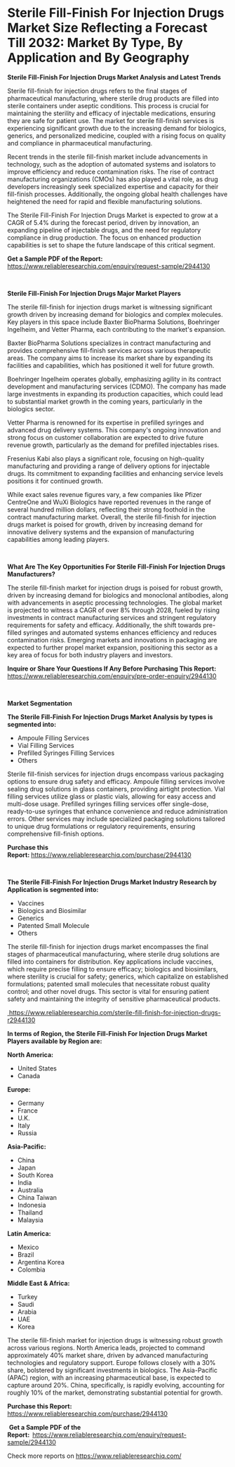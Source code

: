<p><h1>Sterile Fill-Finish For Injection Drugs Market Size Reflecting a Forecast Till 2032: Market By Type, By Application and By Geography</h1></p><p><strong>Sterile Fill-Finish For Injection Drugs Market Analysis and Latest Trends</strong></p>
<p><p>Sterile fill-finish for injection drugs refers to the final stages of pharmaceutical manufacturing, where sterile drug products are filled into sterile containers under aseptic conditions. This process is crucial for maintaining the sterility and efficacy of injectable medications, ensuring they are safe for patient use. The market for sterile fill-finish services is experiencing significant growth due to the increasing demand for biologics, generics, and personalized medicine, coupled with a rising focus on quality and compliance in pharmaceutical manufacturing.</p><p>Recent trends in the sterile fill-finish market include advancements in technology, such as the adoption of automated systems and isolators to improve efficiency and reduce contamination risks. The rise of contract manufacturing organizations (CMOs) has also played a vital role, as drug developers increasingly seek specialized expertise and capacity for their fill-finish processes. Additionally, the ongoing global health challenges have heightened the need for rapid and flexible manufacturing solutions.</p><p>The Sterile Fill-Finish For Injection Drugs Market is expected to grow at a CAGR of 5.4% during the forecast period, driven by innovation, an expanding pipeline of injectable drugs, and the need for regulatory compliance in drug production. The focus on enhanced production capabilities is set to shape the future landscape of this critical segment.</p></p>
<p><strong>Get a Sample PDF of the Report:&nbsp;</strong> <a href="https://www.reliableresearchiq.com/enquiry/request-sample/2944130?utm_campaign=3171&utm_medium=2&utm_source=Github&utm_content=ia&utm_term=15032025&utm_id=sterile-fill-finish-for-injection-drugs">https://www.reliableresearchiq.com/enquiry/request-sample/2944130</a></p>
<p>&nbsp;</p>
<p><strong>Sterile Fill-Finish For Injection Drugs Major Market Players</strong></p>
<p><p>The sterile fill-finish for injection drugs market is witnessing significant growth driven by increasing demand for biologics and complex molecules. Key players in this space include Baxter BioPharma Solutions, Boehringer Ingelheim, and Vetter Pharma, each contributing to the market's expansion.</p><p>Baxter BioPharma Solutions specializes in contract manufacturing and provides comprehensive fill-finish services across various therapeutic areas. The company aims to increase its market share by expanding its facilities and capabilities, which has positioned it well for future growth.</p><p>Boehringer Ingelheim operates globally, emphasizing agility in its contract development and manufacturing services (CDMO). The company has made large investments in expanding its production capacities, which could lead to substantial market growth in the coming years, particularly in the biologics sector.</p><p>Vetter Pharma is renowned for its expertise in prefilled syringes and advanced drug delivery systems. This company's ongoing innovation and strong focus on customer collaboration are expected to drive future revenue growth, particularly as the demand for prefilled injectables rises.</p><p>Fresenius Kabi also plays a significant role, focusing on high-quality manufacturing and providing a range of delivery options for injectable drugs. Its commitment to expanding facilities and enhancing service levels positions it for continued growth.</p><p>While exact sales revenue figures vary, a few companies like Pfizer CentreOne and WuXi Biologics have reported revenues in the range of several hundred million dollars, reflecting their strong foothold in the contract manufacturing market. Overall, the sterile fill-finish for injection drugs market is poised for growth, driven by increasing demand for innovative delivery systems and the expansion of manufacturing capabilities among leading players.</p></p>
<p>&nbsp;</p>
<p><strong>What Are The Key Opportunities For Sterile Fill-Finish For Injection Drugs Manufacturers?</strong></p>
<p><p>The sterile fill-finish market for injection drugs is poised for robust growth, driven by increasing demand for biologics and monoclonal antibodies, along with advancements in aseptic processing technologies. The global market is projected to witness a CAGR of over 8% through 2028, fueled by rising investments in contract manufacturing services and stringent regulatory requirements for safety and efficacy. Additionally, the shift towards pre-filled syringes and automated systems enhances efficiency and reduces contamination risks. Emerging markets and innovations in packaging are expected to further propel market expansion, positioning this sector as a key area of focus for both industry players and investors.</p></p>
<p><strong>Inquire or Share Your Questions If Any Before Purchasing This Report:</strong> <a href="https://www.reliableresearchiq.com/enquiry/pre-order-enquiry/2944130?utm_campaign=3171&utm_medium=2&utm_source=Github&utm_content=ia&utm_term=15032025&utm_id=sterile-fill-finish-for-injection-drugs">https://www.reliableresearchiq.com/enquiry/pre-order-enquiry/2944130</a></p>
<p>&nbsp;</p>
<p><strong>Market Segmentation</strong></p>
<p><strong>The Sterile Fill-Finish For Injection Drugs Market Analysis by types is segmented into:</strong></p>
<p><ul><li>Ampoule Filling Services</li><li>Vial Filling Services</li><li>Prefilled Syringes Filling Services</li><li>Others</li></ul></p>
<p><p>Sterile fill-finish services for injection drugs encompass various packaging options to ensure drug safety and efficacy. Ampoule filling services involve sealing drug solutions in glass containers, providing airtight protection. Vial filling services utilize glass or plastic vials, allowing for easy access and multi-dose usage. Prefilled syringes filling services offer single-dose, ready-to-use syringes that enhance convenience and reduce administration errors. Other services may include specialized packaging solutions tailored to unique drug formulations or regulatory requirements, ensuring comprehensive fill-finish options.</p></p>
<p><strong>Purchase this Report:&nbsp;</strong><a href="https://www.reliableresearchiq.com/purchase/2944130?utm_campaign=3171&utm_medium=2&utm_source=Github&utm_content=ia&utm_term=15032025&utm_id=sterile-fill-finish-for-injection-drugs">https://www.reliableresearchiq.com/purchase/2944130</a></p>
<p>&nbsp;</p>
<p><strong>The Sterile Fill-Finish For Injection Drugs Market Industry Research by Application is segmented into:</strong></p>
<p><ul><li>Vaccines</li><li>Biologics and Biosimilar</li><li>Generics</li><li>Patented Small Molecule</li><li>Others</li></ul></p>
<p><p>The sterile fill-finish for injection drugs market encompasses the final stages of pharmaceutical manufacturing, where sterile drug solutions are filled into containers for distribution. Key applications include vaccines, which require precise filling to ensure efficacy; biologics and biosimilars, where sterility is crucial for safety; generics, which capitalize on established formulations; patented small molecules that necessitate robust quality control; and other novel drugs. This sector is vital for ensuring patient safety and maintaining the integrity of sensitive pharmaceutical products.</p></p>
<p><a href="https://www.reliableresearchiq.com/sterile-fill-finish-for-injection-drugs-r2944130?utm_campaign=3171&utm_medium=2&utm_source=Github&utm_content=ia&utm_term=15032025&utm_id=sterile-fill-finish-for-injection-drugs">&nbsp;https://www.reliableresearchiq.com/sterile-fill-finish-for-injection-drugs-r2944130</a></p>
<p><strong>In terms of Region, the Sterile Fill-Finish For Injection Drugs Market Players available by Region are:</strong></p>
<p>
    <p> <strong> North America: </strong>
        <ul>
            <li>United States</li>
            <li>Canada</li>
        </ul>
        </p> 
    <p> <strong> Europe: </strong>
        <ul>
            <li>Germany</li>
            <li>France</li>
            <li>U.K.</li>
            <li>Italy</li>
            <li>Russia</li>
        </ul>
        </p> 
    <p> <strong> Asia-Pacific: </strong>
        <ul>
            <li>China</li>
            <li>Japan</li>
            <li>South Korea</li>
            <li>India</li>
            <li>Australia</li>
            <li>China Taiwan</li>
            <li>Indonesia</li>
            <li>Thailand</li>
            <li>Malaysia</li>
        </ul>
        </p> 
    <p> <strong> Latin America: </strong>
        <ul>
            <li>Mexico</li>
            <li>Brazil</li>
            <li>Argentina Korea</li>
            <li>Colombia</li>
        </ul>
        </p> 
    <p> <strong> Middle East & Africa: </strong>
        <ul>
            <li>Turkey</li>
            <li>Saudi</li>
            <li>Arabia</li>
            <li>UAE</li>
            <li>Korea</li>
        </ul>
    </p>
    </p>
<p><p>The sterile fill-finish market for injection drugs is witnessing robust growth across various regions. North America leads, projected to command approximately 40% market share, driven by advanced manufacturing technologies and regulatory support. Europe follows closely with a 30% share, bolstered by significant investments in biologics. The Asia-Pacific (APAC) region, with an increasing pharmaceutical base, is expected to capture around 20%. China, specifically, is rapidly evolving, accounting for roughly 10% of the market, demonstrating substantial potential for growth.</p></p>
<p><strong>Purchase this Report: </strong><a href="https://www.reliableresearchiq.com/purchase/2944130?utm_campaign=3171&utm_medium=2&utm_source=Github&utm_content=ia&utm_term=15032025&utm_id=sterile-fill-finish-for-injection-drugs">https://www.reliableresearchiq.com/purchase/2944130</a></p>
<p>&nbsp;<strong>Get a Sample PDF of the Report:&nbsp;&nbsp;</strong><a href="https://www.reliableresearchiq.com/enquiry/request-sample/2944130?utm_campaign=3171&utm_medium=2&utm_source=Github&utm_content=ia&utm_term=15032025&utm_id=sterile-fill-finish-for-injection-drugs">https://www.reliableresearchiq.com/enquiry/request-sample/2944130</a></p>
<p><strong></strong></p>
<p>Check more reports on <a href="https://www.reliableresearchiq.com/?utm_campaign=3171&utm_medium=2&utm_source=Github&utm_content=ia&utm_term=15032025&utm_id=sterile-fill-finish-for-injection-drugs">https://www.reliableresearchiq.com/</a></p>